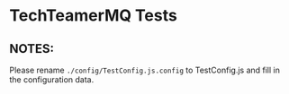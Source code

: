# TechTeamerMQ Tests

## NOTES:

Please rename `./config/TestConfig.js.config` to TestConfig.js
and fill in the configuration data.
